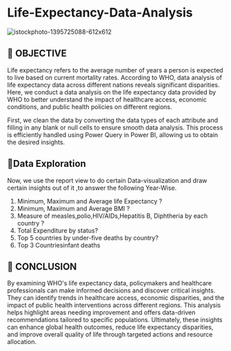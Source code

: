 # Life-Expectancy-Data-Analysis

![istockphoto-1395725088-612x612](https://github.com/user-attachments/assets/a0a8b246-14b8-4155-801e-f70393938a21)


## 📄 **OBJECTIVE**
Life expectancy refers to the average number of years a person is expected to live based on current mortality rates. According to WHO, data analysis of life expectancy data across different nations reveals significant disparities. Here, we conduct a data analysis on the life expectancy data provided by WHO to better understand the impact of healthcare access, economic conditions, and public health policies on different regions.

First, we clean the data by converting the data types of each attribute and filling in any blank or null cells to ensure smooth data analysis. This process is efficiently handled using Power Query in Power BI, allowing us to obtain the desired insights.








## 📄**Data Exploration**

Now, we use the report view to do certain Data-visualization and draw certain insights out of it ,to answer the following Year-Wise.


1. Minimum, Maximum and Average life Expectancy  ?
2. Minimum, Maximum and Average BMI ?
3. Measure  of measles,polio,HIV/AIDs,Hepatitis B, Diphtheria by each country  ?
4. Total Expenditure by status?
5. Top 5 countries by under-five deaths by country?
6. Top 3 Countriesinfant deaths





  
## 📝 **CONCLUSION**
By examining WHO's life expectancy data, policymakers and healthcare professionals can make informed decisions and discover critical insights. They can identify trends in healthcare access, economic disparities, and the impact of public health interventions across different regions. This analysis helps highlight areas needing improvement and offers data-driven recommendations tailored to specific populations. Ultimately, these insights can enhance global health outcomes, reduce life expectancy disparities, and improve overall quality of life through targeted actions and resource allocation.
